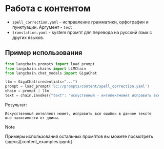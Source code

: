 # Работа с контентом

- `spell_correction.yaml` - исправление грамматики, орфографии и пунктуации. Аргумент - `text`
- `translation.yaml` - system промпт для перевода на русский язык с других языков.

## Пример использования

```python
from langchain.prompts import load_prompt
from langchain.chains import LLMChain
from langchain.chat_models import GigaChat

llm = GigaChat(credentials="...")
prompt = load_prompt('lc://prompts/content/spell_correction.yaml')
chain = prompt | llm
text = chain.invoke({"text": "искуственый - интилектможет исправить все ошибки в даном тексте вне зависимости от длинны"})
```

Результат:
```
Искусственный интеллект может, исправить все ошибки в данном тексте вне зависимости от длины.
```
> [!NOTE]
> Примеры использования остальных промптов вы можете посмотреть (здесь)[content_examples.ipynb]